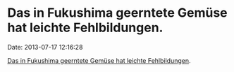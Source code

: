 Das in Fukushima geerntete Gemüse hat leichte Fehlbildungen.
============================================================

Date: 2013-07-17 12:16:28

[Das in Fukushima geerntete Gemüse hat leichte
Fehlbildungen](http://m.now.msn.com/fukushima-vegetables-mutated-in-viral-photos-possibly-due-to-radiation).
